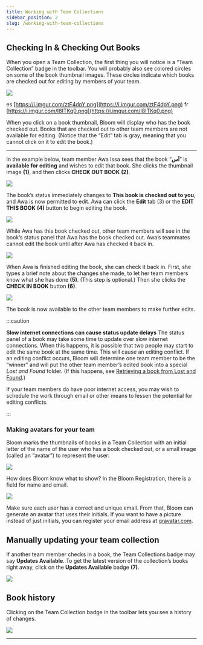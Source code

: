 ```yaml
---
title: Working with Team Collections
sidebar_position: 2
slug: /working-with-team-collections
---
```




## Checking In & Checking Out Books


When you open a Team Collection, the first thing you will notice is a “Team Collection” badge in the toolbar. You will probably also see colored circles on some of the book thumbnail images. These circles indicate which books are checked out for editing by members of your team.


![](./620339863.png)


es [https://i.imgur.com/ztF4dpY.png](https://i.imgur.com/ztF4dpY.png)
fr [https://i.imgur.com/I8ITKq0.png](https://i.imgur.com/I8ITKq0.png)


When you click on a book thumbnail, Bloom will display who has the book checked out. Books that are checked out to other team members are not available for editing. (Notice that the “Edit” tab is gray, meaning that you cannot click on it to edit the book.) 


---


In the example below, team member Awa Issa sees that the book “**آس**” is **available for editing** and wishes to edit that book. She clicks the thumbnail image **(1)**, and then clicks **CHECK OUT BOOK** **(2)**.


![](./1264926347.png)


The book’s status immediately changes to **This book is checked out to you**, and Awa is now permitted to edit. Awa can click the **Edit** tab (3) or the **EDIT THIS BOOK** **(4)** button to begin editing the book. 


![](./1631292437.png)


While Awa has this book checked out, other team members will see in the book’s status panel that Awa has the book checked out. Awa’s teammates cannot edit the book until after Awa has checked it back in.


![](./66832944.png)


When Awa is finished editing the book, she can check it back in. First, she types a brief note about the changes she made, to let her team members know what she has done **(5)**. (This step is optional.) Then she clicks the **CHECK IN BOOK** button **(6)**. 


![](./1265980460.png)


The book is now available to the other team members to make further edits.


:::caution

**Slow internet connections can cause status update delays**
The status panel of a book may take some time to update over slow internet connections. When this happens, it is possible that two people may start to edit the same book at the same time. This will cause an editing conflict.  If an editing conflict occurs, Bloom will determine one team member to be the “winner” and will put the other team member’s edited book into a special _Lost and Found_ folder. (If this happens, see [Retrieving a book from Lost and Found](9e5b75a9d295460f9b2e92eb5067171e#3f4663c924424e6b93158710b7d00ea2).) 

If your team members do have poor internet access, you may wish to schedule the work through email or other means to lessen the potential for editing conflicts.

:::




### Making avatars for your team


Bloom marks the thumbnails of books in a Team Collection with an initial letter of the name of the user who has a book checked out, or a small image (called an “avatar”) to represent the user:


![](./792123266.png)


How does Bloom know what to show? In the Bloom Registration, there is a field for name and email.  


![](./923826545.png)


Make sure each user has a correct and unique email. From that, Bloom can generate an avatar that uses their initials. If you want to have a picture instead of just initials, you can register your email address at [gravatar.com](https://gravatar.com/).


## Manually updating your team collection


If another team member checks in a book, the Team Collections badge may say **Updates Available**. To get the latest version of the collection’s books right away, click on the **Updates Available** badge **(7)**. 


![](./2061270918.png)


## Book history


Clicking on the Team Collection badge in the toolbar lets you see a history of changes. 


![](./819161077.png)


---

